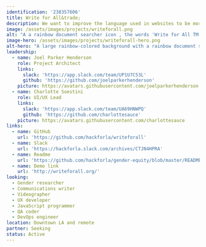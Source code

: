```yaml
---
identification: '238357606'
title: Write for All&trade;
description: We want to improve the language used in websites to be more inclusive (of all communities) while also educating the public about exclusionary language.
image: /assets/images/projects/writeforall.png
alt: "A a rainbow document searcher icon , the words 'Write for All TM', and a rainbow-like border"
image-hero: /assets/images/projects/writeforall-hero.png
alt-hero: "A large rainbow-colored background with a rainbow document searcher icon in the middle"
leadership:
  - name: Joel Parker Henderson
    role: Project Architect
    links:
      slack: 'https://app.slack.com/team/UP1U7C53L'
      github: 'https://github.com/joelparkerhenderson'
    picture: https://avatars.githubusercontent.com/joelparkerhenderson
  - name: Charlotte Soestini
    role: UI/UX Lead
    links:
      slack: 'https://app.slack.com/team/UA69HNWPQ'
      github: 'https://github.com/charlottesauce'
    picture: https://avatars.githubusercontent.com/charlottesauce
links:
  - name: GitHub
    url: 'https://github.com/hackforla/writeforall'
  - name: Slack
    url: 'https://hackforla.slack.com/archives/CTJN4HPRA'
  - name: Readme
    url: 'https://github.com/hackforla/gender-equity/blob/master/README.md'
  - name: Demo link
    url: 'http://writeforall.org/'
looking:
  - Gender researcher
  - Communications writer
  - Videographer
  - UX developer
  - JavaScript programmer
  - QA coder
  - DevOps engineer
location: Downtown LA and remote
partner: Seeking
status: Active
---
```

